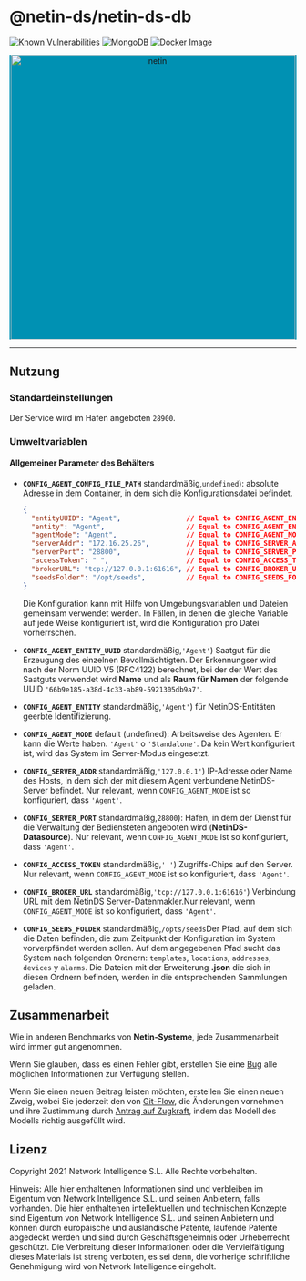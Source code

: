 # **@netin-ds/netin-ds-db**

[![Known Vulnerabilities](https://img.shields.io/static/v1?style=flat\&logo=snyk\&label=Vulnerabilities\&message=0\&color=300A98F)](https://snyk.io/package/npm/snyk)
[![MongoDB](https://img.shields.io/static/v1?style=flat\&logo=MongoDB\&label=MongoDB\&message=4.4.8\&color=47a248)](https://hub.docker.com/\_/mongo?tab=description\&page=1\&ordering=last_updated)
[![Docker Image](https://img.shields.io/static/v1?style=flat\&logo=docker\&logoColor=blue\&label=dockerhub\&message=linux/amd64%20linux/arm64\&color=blue)](https://hub.docker.com/repository/docker/netinsystems/netin-ds-agent-db)

<!-- markdownlint-disable MD033 MD041 -->

<p align="center">
  <div style="text-align:center;background-color:#0091B3;">
    <img src="https://netin.io/assets/img/landing/home.svg"alt="netin"width="500">
  </div>
</p>
<!-- markdownlint-enable MD033 -->

***

## **Nutzung**

### Standardeinstellungen

Der Service wird im Hafen angeboten `28900`.

### **Umweltvariablen**

#### Allgemeiner Parameter des Behälters

*   **`CONFIG_AGENT_CONFIG_FILE_PATH`** standardmäßig,`undefined`): absolute Adresse in dem Container, in dem sich die Konfigurationsdatei befindet.

    ```json
    {
      "entityUUID": "Agent",                // Equal to CONFIG_AGENT_ENTITY_UUID
      "entity": "Agent",                    // Equal to CONFIG_AGENT_ENTITY
      "agentMode": "Agent",                 // Equal to CONFIG_AGENT_MODE
      "serverAddr": "172.16.25.26",         // Equal to CONFIG_SERVER_ADDR
      "serverPort": "28800",                // Equal to CONFIG_SERVER_PORT
      "accessToken": " ",                   // Equal to CONFIG_ACCESS_TOKEN
      "brokerURL": "tcp://127.0.0.1:61616", // Equal to CONFIG_BROKER_URL
      "seedsFolder": "/opt/seeds",          // Equal to CONFIG_SEEDS_FOLDER
    }
    ```

    Die Konfiguration kann mit Hilfe von Umgebungsvariablen und Dateien gemeinsam verwendet werden. In Fällen, in denen die gleiche Variable auf jede Weise konfiguriert ist, wird die Konfiguration pro Datei vorherrschen.

*   **`CONFIG_AGENT_ENTITY_UUID`** standardmäßig,`'Agent'`) Saatgut für die Erzeugung des einzelnen Bevollmächtigten. Der Erkennungser wird nach der Norm UUID V5 (RFC4122) berechnet, bei der der Wert des Saatguts verwendet wird **Name** und als **Raum für Namen** der folgende UUID `'66b9e185-a38d-4c33-ab89-5921305db9a7'`.

*   **`CONFIG_AGENT_ENTITY`** standardmäßig,`'Agent'`) für NetinDS-Entitäten geerbte Identifizierung.

*   **`CONFIG_AGENT_MODE`** default (undefined): Arbeitsweise des Agenten. Er kann die Werte haben. `'Agent'` o `'Standalone'`. Da kein Wert konfiguriert ist, wird das System im Server-Modus eingesetzt.

*   **`CONFIG_SERVER_ADDR`** standardmäßig,`'127.0.0.1'`) IP-Adresse oder Name des Hosts, in dem sich der mit diesem Agent verbundene NetinDS-Server befindet. Nur relevant, wenn `CONFIG_AGENT_MODE` ist so konfiguriert, dass `'Agent'`.

*   **`CONFIG_SERVER_PORT`** standardmäßig,`28800`): Hafen, in dem der Dienst für die Verwaltung der Bediensteten angeboten wird (**NetinDS-Datasource**). Nur relevant, wenn `CONFIG_AGENT_MODE` ist so konfiguriert, dass `'Agent'`.

*   **`CONFIG_ACCESS_TOKEN`** standardmäßig,`' '`) Zugriffs-Chips auf den Server. Nur relevant, wenn `CONFIG_AGENT_MODE` ist so konfiguriert, dass `'Agent'`.

*   **`CONFIG_BROKER_URL`** standardmäßig,`'tcp://127.0.0.1:61616'`) Verbindung URL mit dem NetinDS Server-Datenmakler.Nur relevant, wenn `CONFIG_AGENT_MODE` ist so konfiguriert, dass `'Agent'`.

*   **`CONFIG_SEEDS_FOLDER`** standardmäßig,`/opts/seeds`Der Pfad, auf dem sich die Daten befinden, die zum Zeitpunkt der Konfiguration im System vorverpfändet werden sollen. Auf dem angegebenen Pfad sucht das System nach folgenden Ordnern: `templates`, `locations`, `addresses`, `devices` y `alarms`. Die Dateien mit der Erweiterung **.json** die sich in diesen Ordnern befinden, werden in die entsprechenden Sammlungen geladen.

## Zusammenarbeit

Wie in anderen Benchmarks von **Netin-Systeme**, jede Zusammenarbeit wird immer gut angenommen.

Wenn Sie glauben, dass es einen Fehler gibt, erstellen Sie eine [Bug](https://docs.microsoft.com/en-us/azure/devops/boards/backlogs/manage-bugs) alle möglichen Informationen zur Verfügung stellen.

Wenn Sie einen neuen Beitrag leisten möchten, erstellen Sie einen neuen Zweig, wobei Sie jederzeit den von [Git-Flow](https://www.atlassian.com/es/git/tutorials/comparing-workflows/gitflow-workflow), die Änderungen vornehmen und ihre Zustimmung durch [Antrag auf Zugkraft](https://docs.microsoft.com/en-us/azure/devops/repos/git/pull-requests?view=azure-devops), indem das Modell des Modells richtig ausgefüllt wird.

## Lizenz

Copyright 2021 Network Intelligence S.L. Alle Rechte vorbehalten.

Hinweis: Alle hier enthaltenen Informationen sind und verbleiben im Eigentum von Network Intelligence S.L. und seinen Anbietern, falls vorhanden. Die hier enthaltenen intellektuellen und technischen Konzepte sind Eigentum von Network Intelligence S.L. und seinen Anbietern und können durch europäische und ausländische Patente, laufende Patente abgedeckt werden und sind durch Geschäftsgeheimnis oder Urheberrecht geschützt.
Die Verbreitung dieser Informationen oder die Vervielfältigung dieses Materials ist streng verboten, es sei denn, die vorherige schriftliche Genehmigung wird von Network Intelligence eingeholt.

